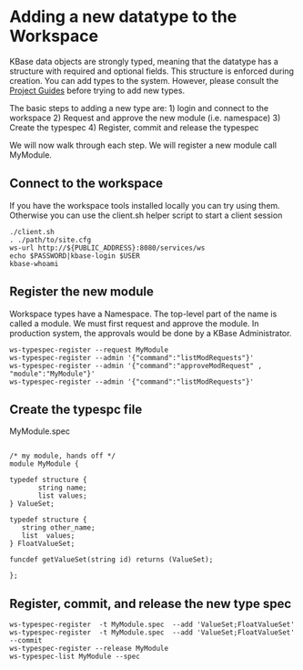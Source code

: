 # Adding a new datatype to the Workspace

KBase data objects are strongly typed, meaning that the datatype has a structure with required and optional fields.  This structure is enforced during creation.
You can add types to the system.  However, please consult the [Project Guides](https://github.com/kbase/project_guides) before trying to add new types.

The basic steps to adding a new type are: 1) login and connect to the workspace 2) Request and approve the new module (i.e. namespace)  3) Create the typespec 4) Register, commit and release the typespec

We will now walk through each step.  We will register a new module call MyModule.

## Connect to the workspace

If you have the workspace tools installed locally you can try using them.  Otherwise you can use the client.sh helper script to start a client session

    ./client.sh
    . ./path/to/site.cfg
    ws-url http://${PUBLIC_ADDRESS}:8080/services/ws
    echo $PASSWORD|kbase-login $USER
    kbase-whoami

## Register the new module

Workspace types have a Namespace.  The top-level part of the name is called a module.  We must first request and approve the module.  In production system, the approvals would be done by a KBase Administrator.

    ws-typespec-register --request MyModule
    ws-typespec-register --admin '{"command":"listModRequests"}'
    ws-typespec-register --admin '{"command":"approveModRequest" , "module":"MyModule"}'
    ws-typespec-register --admin '{"command":"listModRequests"}'

## Create the typespc file

MyModule.spec
<pre><code>
/* my module, hands off */
module MyModule {

typedef structure {
       string name;
       list<int> values;
} ValueSet;

typedef structure {
   string other_name;
   list <float> values;
} FloatValueSet;

funcdef getValueSet(string id) returns (ValueSet);

};
</code></pre>

## Register, commit, and release the new type spec

    ws-typespec-register  -t MyModule.spec  --add 'ValueSet;FloatValueSet'
    ws-typespec-register  -t MyModule.spec  --add 'ValueSet;FloatValueSet' --commit
    ws-typespec-register --release MyModule
    ws-typespec-list MyModule --spec
